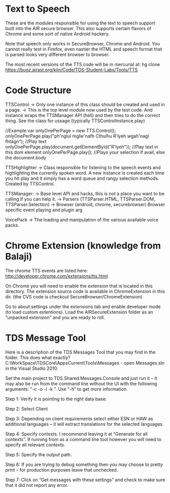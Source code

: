 
Text to Speech
============================================================================================================
These are the modules responsible for using the text to speech support built into the AIR secure browser.
This also supports certain flavors of Chrome and some sort of native Android hackery.

Note that speech only works in SecureBrowser, Chrome and Android.  You cannot really test in Firefox, even
nastier the HTML and speech format that is parsed looks very different browser to browser.

The most recent versions of the TTS code will be in mercurial at:
hg clone https://bugz.airast.org/kiln/Code/TDS-Student-Labs/Tools/TTS


Code Structure
============================================================================================================
TTSControl
 -> Only one instance of this class should be created and used in a page.
 -> This is the top level module now used by the test code.  And instance wraps the TTSManager API (hell) and
 then tries to do the correct thing.  See the class for ussage (typically TTSControlInstance.play)

 //Example
 var onlyOnePerPage = new TTS.Control(); 
     onlyOnePerPage.play("ph'nglui mglw'nafh Cthulhu R'lyeh wgah'nagl fhtagn"); //Play text
     onlyOnePerPage.play(document.getElementById("R'lyeh")); //Play text in this dom element
     onlyOnePerPage.play(); //Plays your selection if avail, else the document.body

TTSHighlighter 
 -> Class responsible for listening to the speech events and highlighting the currently spoken
word.  A new instance is created each time you hit play and it simply has a word queue and rangy selection
methods.  Created by TTSControl.

TTSManager: 
 -> Base level API and hacks, this is _not_ a place you want to be calling if you can help it.
 -> Parsers (TTSParser.HTML, TTSParser.DOM, TTSParser.Selection) 
 -> Browser (android, chrome, securebrowser) Browser specific event playing and plugin arg

VoicePack
 -> The loading and manipulation of the various available voice packs.


Chrome Extension (knowledge from Balaji)
============================================================================================================
The chrome TTS events are listed here: http://developer.chrome.com/extensions/tts.html
 
On Chrome you will need to enable the extension that is located in this directory. The extension source 
code is available in ChromeExtension in this dir. (the CVS code is checkout SecureBrowser/ChromeExtension)
 
Go to about:settings under the extensions tab and enable developer mode (to load custom extentions). Load 
the AIRSecureExtension folder as an “unpacked extension” and you are ready to roll.

 

TDS Message Tool
============================================================================================================
Here is a description of the TDS Messages Tool that you may find in the folder.  This does what exactly?
C:\WorkSpace\TDSCore\AppsCurrent\Tools\Messages - open Messages.sln in the Visual Studio 2010.
 
Set the main project to TDS.Shared.Messages.Console and just run it – it may also be run from the command 
line without the UI with the following arguments:
“-c <Client Name> -o <Output File Name> -l <comma separated languages> -k <comma separated contexts>”. Use “-h” to get more information.
   
Step 1: Verify it is pointing to the right data base:
     
Step 2: Select Client

Step 3: Depending on client requirements select either ESN or HAW as additional languages – it will extract translations for the selected languages.
      
Step 4: Specify contexts. I recommend leaving it at “Generate for all contexts”.  If running from as a command line tool however you will need to specify all relevant contexts.

Step 5: Specify the output path.

Step 6: If you are trying to debug something then you may choose to pretty print – for production purposes leave that unchecked.

Step 7: Click on “Get messages with these settings” and check to make sure that it did not report any error.
